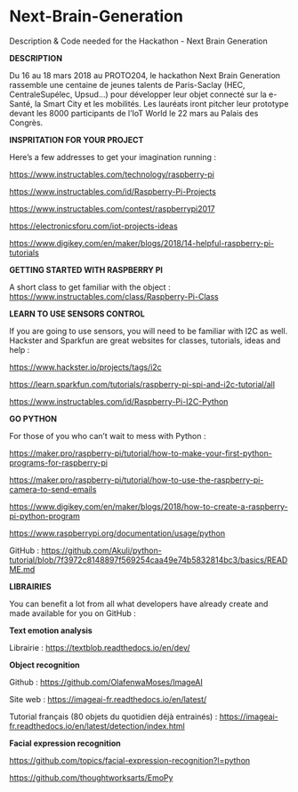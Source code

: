 # Next-Brain-Generation
Description &amp; Code needed for the Hackathon - Next Brain Generation 

**DESCRIPTION**

Du 16 au 18 mars 2018 au PROTO204, le hackathon Next Brain Generation rassemble une centaine de jeunes talents de Paris-Saclay (HEC, CentraleSupélec, Upsud…) pour développer leur objet connecté sur la e-Santé, la Smart City et les mobilités. Les lauréats iront pitcher leur prototype devant les 8000 participants de l’IoT World le 22 mars au Palais des Congrès.


**INSPRITATION FOR YOUR PROJECT**

Here’s a few addresses to get your imagination running :

https://www.instructables.com/technology/raspberry-pi

https://www.instructables.com/id/Raspberry-Pi-Projects

https://www.instructables.com/contest/raspberrypi2017

https://electronicsforu.com/iot-projects-ideas

https://www.digikey.com/en/maker/blogs/2018/14-helpful-raspberry-pi-tutorials

**GETTING STARTED WITH RASPBERRY PI**

A short class to get familiar with the object :
https://www.instructables.com/class/Raspberry-Pi-Class

**LEARN TO USE SENSORS CONTROL** 

If you are going to use sensors, you will need to be familiar with I2C as well. Hackster and Sparkfun are great websites for classes, tutorials, ideas and help :

https://www.hackster.io/projects/tags/i2c

https://learn.sparkfun.com/tutorials/raspberry-pi-spi-and-i2c-tutorial/all

https://www.instructables.com/id/Raspberry-Pi-I2C-Python

**GO PYTHON** 

For those of you who can’t wait to mess with Python :

https://maker.pro/raspberry-pi/tutorial/how-to-make-your-first-python-programs-for-raspberry-pi

https://maker.pro/raspberry-pi/tutorial/how-to-use-the-raspberry-pi-camera-to-send-emails

https://www.digikey.com/en/maker/blogs/2018/how-to-create-a-raspberry-pi-python-program

https://www.raspberrypi.org/documentation/usage/python

GitHub : https://github.com/Akuli/python-tutorial/blob/7f3972c8148897f569254caa49e74b5832814bc3/basics/README.md

**LIBRAIRIES**

You can benefit a lot from all what developers have already create and made available for you on GitHub : 

**Text emotion analysis** 

Librairie : https://textblob.readthedocs.io/en/dev/

**Object recognition**

Github : https://github.com/OlafenwaMoses/ImageAI

Site web : https://imageai-fr.readthedocs.io/en/latest/

Tutorial français (80 objets du quotidien déjà entrainés) : https://imageai-fr.readthedocs.io/en/latest/detection/index.html
 
 
**Facial expression recognition**

https://github.com/topics/facial-expression-recognition?l=python

https://github.com/thoughtworksarts/EmoPy

